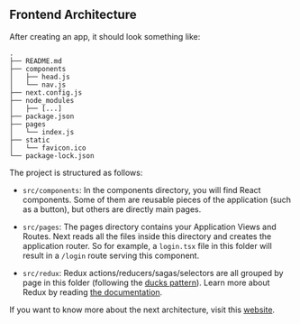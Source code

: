 ## Frontend Architecture

After creating an app, it should look something like:

```
.
├── README.md
├── components
│   ├── head.js
│   └── nav.js
├── next.config.js
├── node_modules
│   ├── [...]
├── package.json
├── pages
│   └── index.js
├── static
│   └── favicon.ico
└── package-lock.json
```

The project is structured as follows:

- `src/components`: In the components directory, you will find React components. Some of them are reusable pieces of the application (such as a button), but others are directly main pages.

- `src/pages`: The pages directory contains your Application Views and Routes. Next reads all the files inside this directory and creates the application router. So for example, a `login.tsx` file in this folder will result in a `/login` route serving this component.

- `src/redux`: Redux actions/reducers/sagas/selectors are all grouped by page in this folder (following the [ducks pattern](https://medium.freecodecamp.org/scaling-your-redux-app-with-ducks-6115955638be)). Learn more about Redux by reading [the documentation](https://redux.js.org/basics).

If you want to know more about the next architecture, visit this [website](https://nextjs.org/docs).
